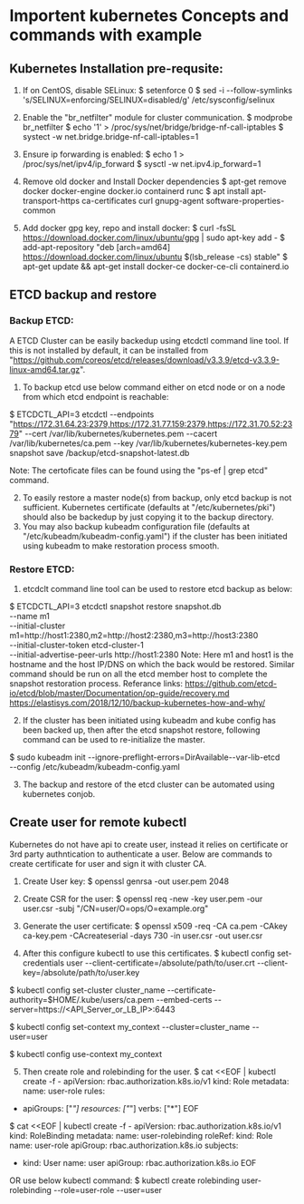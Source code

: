# Importent kubernetes Concepts and commands with example

## Kubernetes Installation pre-requsite:

1. If on CentOS, disable SELinux:
 $ setenforce 0
 $ sed -i --follow-symlinks 's/SELINUX=enforcing/SELINUX=disabled/g' /etc/sysconfig/selinux

2. Enable the "br_netfilter" module for cluster communication.
 $ modprobe br_netfilter
 $ echo '1' > /proc/sys/net/bridge/bridge-nf-call-iptables
 $ systect -w net.bridge.bridge-nf-call-iptables=1

3. Ensure ip forwarding is enabled:
 $ echo 1 > /proc/sys/net/ipv4/ip_forward
 $ sysctl -w net.ipv4.ip_forward=1

4. Remove old docker and Install Docker dependencies
 $ apt-get remove docker docker-engine docker.io containerd runc
 $ apt install apt-transport-https ca-certificates curl gnupg-agent software-properties-common

5. Add docker gpg key, repo and install docker:
 $ curl -fsSL https://download.docker.com/linux/ubuntu/gpg | sudo apt-key add -
 $ add-apt-repository "deb [arch=amd64] https://download.docker.com/linux/ubuntu $(lsb_release -cs) stable"
 $ apt-get update && apt-get install docker-ce docker-ce-cli containerd.io


## ETCD backup and restore
### Backup ETCD:
A ETCD Cluster can be easily backedup using etcdctl command line tool. If this is not installed by default, it can be installed from "https://github.com/coreos/etcd/releases/download/v3.3.9/etcd-v3.3.9-linux-amd64.tar.gz".

1.  To backup etcd use below command either on etcd node or on a node from which etcd endpoint is reachable:

  $ ETCDCTL_API=3 etcdctl --endpoints "https://172.31.64.23:2379,https://172.31.77.159:2379,https://172.31.70.52:2379" --cert /var/lib/kubernetes/kubernetes.pem --cacert /var/lib/kubernetes/ca.pem --key /var/lib/kubernetes/kubernetes-key.pem snapshot save /backup/etcd-snapshot-latest.db

  Note: The certoficate files can be found using the "ps-ef | grep etcd" command.

2. To easily restore a master node(s) from backup, only etcd backup is not sufficient. Kubernetes certificate (defaults at "/etc/kubernetes/pki") should also be backedup by just copying it to the backup directory.
3. You may also backup kubeadm configuration file (defaults at "/etc/kubeadm/kubeadm-config.yaml") if the cluster has been initiated using kubeadm to make restoration process smooth.

### Restore ETCD:

1. etcdclt command line tool can be used to restore etcd backup as below:

  $ ETCDCTL_API=3 etcdctl snapshot restore snapshot.db \
    --name m1 \
    --initial-cluster m1=http://host1:2380,m2=http://host2:2380,m3=http://host3:2380 \
    --initial-cluster-token etcd-cluster-1 \
    --initial-advertise-peer-urls http://host1:2380
  Note: Here m1 and host1 is the hostname and the host IP/DNS on which the back would be restored. Similar command should be run on all the etcd member host to complete the snapshot restoration process.
  Referance links:
    https://github.com/etcd-io/etcd/blob/master/Documentation/op-guide/recovery.md
    https://elastisys.com/2018/12/10/backup-kubernetes-how-and-why/

2. If the cluster has been initiated using kubeadm and kube config has been backed up, then after the etcd snapshot restore, following command can be used to re-initialize the master.

  $ sudo kubeadm init --ignore-preflight-errors=DirAvailable--var-lib-etcd \
    --config /etc/kubeadm/kubeadm-config.yaml

3. The backup and restore of the etcd cluster can be automated using kubernetes conjob.

## Create user for remote kubectl
Kubernetes do not have api to create user, instead it relies on certificate or 3rd party authntication to authenticate a user. Below are commands to create certificate for user and sign it with cluster CA.

1. Create User key:
  $ openssl genrsa -out user.pem 2048

2. Create CSR for the user:
  $ openssl req -new -key user.pem -our user.csr -subj "/CN=user/O=ops/O=example.org"

3. Generate the user certificate:
  $ openssl x509 -req -CA ca.pem -CAkey ca-key.pem -CAcreateserial -days 730 -in user.csr -out user.csr

4. After this configure kubectl to use this certificates.
  $ kubectl config set-credentials user --client-certificate=/absolute/path/to/user.crt --client-key=/absolute/path/to/user.key

  $ kubectl config set-cluster cluster_name --certificate-authority=$HOME/.kube/users/ca.pem --embed-certs --server=https://<API_Server_or_LB_IP>:6443

  $ kubectl config set-context my_context --cluster=cluster_name --user=user

  $ kubectl config use-context my_context

5. Then create role and rolebinding for the user.
$ cat <<EOF | kubectl create -f -
apiVersion: rbac.authorization.k8s.io/v1
kind: Role
metadata:
  name: user-role
rules:
- apiGroups: ["*"]
  resources: ["*"]
  verbs: ["*"]
EOF

$ cat <<EOF | kubectl create -f -
apiVersion: rbac.authorization.k8s.io/v1
kind: RoleBinding
metadata:
  name: user-rolebinding
roleRef:
  kind: Role
  name: user-role
  apiGroup: rbac.authorization.k8s.io
subjects:
- kind: User
  name: user
  apiGroup: rbac.authorization.k8s.io
EOF

OR use below kubectl command:
$ kubectl create rolebinding user-rolebinding --role=user-role --user=user

